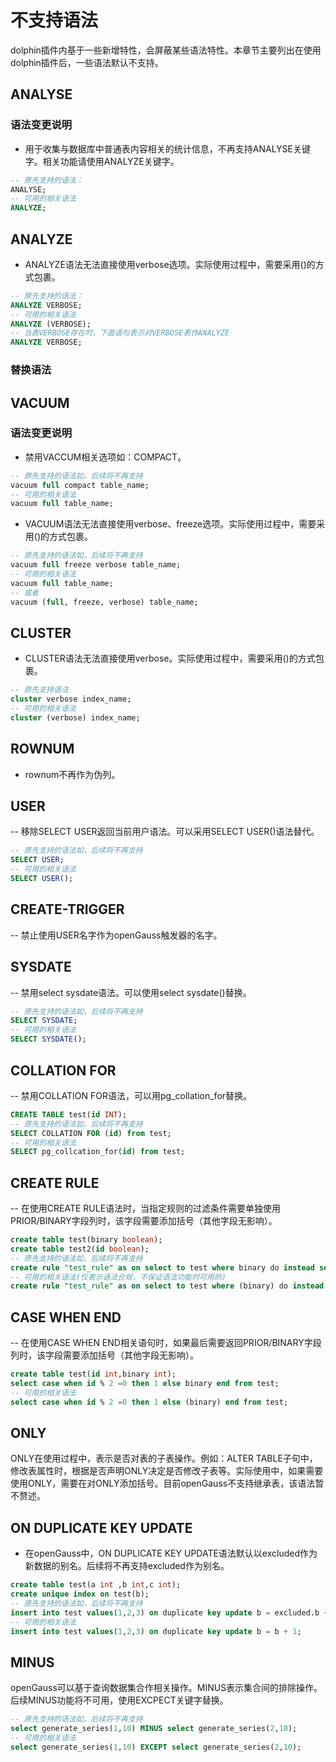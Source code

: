 # 不支持语法

dolphin插件内基于一些新增特性，会屏蔽某些语法特性。本章节主要列出在使用dolphin插件后，一些语法默认不支持。

## ANALYSE

### 语法变更说明

- 用于收集与数据库中普通表内容相关的统计信息，不再支持ANALYSE关键字。相关功能请使用ANALYZE关键字。

```sql
-- 原先支持的语法：
ANALYSE;
-- 可用的相关语法
ANALYZE; 
```

## ANALYZE

- ANALYZE语法无法直接使用verbose选项。实际使用过程中，需要采用()的方式包裹。

```sql
-- 原先支持的语法：
ANALYZE VERBOSE;
-- 可用的相关语法
ANALYZE (VERBOSE);
-- 当表VERBOSE存在时，下面语句表示对VERBOSE表作ANALYZE
ANALYZE VERBOSE;
```

### 替换语法

## VACUUM

### 语法变更说明

- 禁用VACCUM相关选项如：COMPACT。

```sql
-- 原先支持的语法如，后续将不再支持
vacuum full compact table_name;
-- 可用的相关语法
vacuum full table_name;
```

- VACUUM语法无法直接使用verbose、freeze选项。实际使用过程中，需要采用()的方式包裹。

```sql
-- 原先支持的语法如，后续将不再支持
vacuum full freeze verbose table_name;
-- 可用的相关语法
vacuum full table_name;
-- 或者
vacuum (full, freeze, verbose) table_name;

```

## CLUSTER

- CLUSTER语法无法直接使用verbose。实际使用过程中，需要采用()的方式包裹。

```sql
-- 原先支持语法
cluster verbose index_name;
-- 可用的相关语法
cluster (verbose) index_name;
```

## ROWNUM

- rownum不再作为伪列。

## USER

-- 移除SELECT USER返回当前用户语法。可以采用SELECT USER()语法替代。

```sql
-- 原先支持的语法如，后续将不再支持
SELECT USER;
-- 可用的相关语法
SELECT USER();
```

## CREATE-TRIGGER

-- 禁止使用USER名字作为openGauss触发器的名字。

## SYSDATE

-- 禁用select sysdate语法。可以使用select sysdate()替换。

```sql
-- 原先支持的语法如，后续将不再支持
SELECT SYSDATE;
-- 可用的相关语法
SELECT SYSDATE();
```

## COLLATION FOR

-- 禁用COLLATION FOR语法，可以用pg_collation_for替换。

```sql
CREATE TABLE test(id INT);
-- 原先支持的语法如，后续将不再支持
SELECT COLLATION FOR (id) from test;
-- 可用的相关语法
SELECT pg_collcation_for(id) from test;
```

## CREATE RULE

-- 在使用CREATE RULE语法时，当指定规则的过滤条件需要单独使用PRIOR/BINARY字段列时，该字段需要添加括号（其他字段无影响）。

```sql
create table test(binary boolean);
create table test2(id boolean);
-- 原先支持的语法如，后续将不再支持
create rule "test_rule" as on select to test where binary do instead select * from test2;
-- 可用的相关语法(仅表示语法合规，不保证语法功能时可用的)
create rule "test_rule" as on select to test where (binary) do instead select * from test2;
```

## CASE WHEN END

-- 在使用CASE WHEN END相关语句时，如果最后需要返回PRIOR/BINARY字段列时，该字段需要添加括号（其他字段无影响）。

```sql
create table test(id int,binary int);
select case when id % 2 =0 then 1 else binary end from test;
-- 可用的相关语法
select case when id % 2 =0 then 1 else (binary) end from test;
```

## ONLY

ONLY在使用过程中，表示是否对表的子表操作。例如：ALTER
TABLE子句中，修改表属性时，根据是否声明ONLY决定是否修改子表等。实际使用中，如果需要使用ONLY，需要在对ONLY添加括号。目前openGauss不支持继承表，该语法暂不赘述。

## ON DUPLICATE KEY UPDATE
- 在openGauss中，ON DUPLICATE KEY UPDATE语法默认以excluded作为新数据的别名。后续将不再支持excluded作为别名。
```sql
create table test(a int ,b int,c int);
create unique index on test(b);
-- 原先支持的语法如，后续将不再支持
insert into test values(1,2,3) on duplicate key update b = excluded.b + 1;
-- 可用的相关语法
insert into test values(1,2,3) on duplicate key update b = b + 1;
```

## MINUS
openGauss可以基于查询数据集合作相关操作。MINUS表示集合间的排除操作。后续MINUS功能将不可用，使用EXCPECT关键字替换。
```sql
-- 原先支持的语法如，后续将不再支持
select generate_series(1,10) MINUS select generate_series(2,10);
-- 可用的相关语法
select generate_series(1,10) EXCEPT select generate_series(2,10);
```